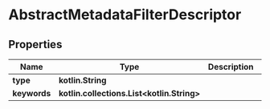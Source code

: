
# AbstractMetadataFilterDescriptor

## Properties
Name | Type | Description | Notes
------------ | ------------- | ------------- | -------------
**type** | **kotlin.String** |  | 
**keywords** | **kotlin.collections.List&lt;kotlin.String&gt;** |  |  [optional]



